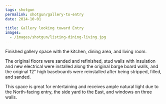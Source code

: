 ```yaml
---
tags: shotgun
permalink: shotgun/gallery-to-entry
date: 2014-10-01

title: Gallery looking toward Entry
images:
  - /images/shotgun/listing-dining-living.jpg
---
```

Finished gallery space with the kitchen, dining area, and living room.

The original floors were sanded and refinished, stud walls with insulation and new electrical were installed along the original barge board walls, and the original 12" high baseboards were reinstalled after being stripped, filled, and sanded.

This space is great for entertaining and receives ample natural light due to the North-facing entry, the side yard to the East, and windows on three walls.